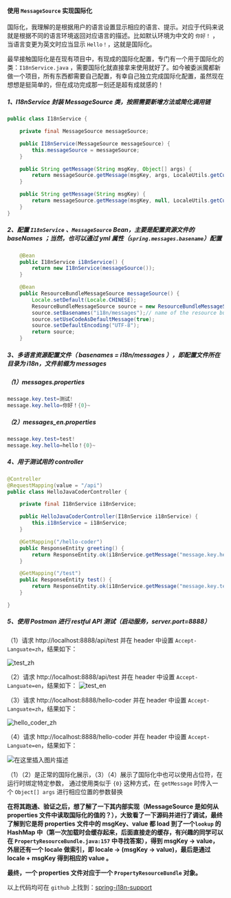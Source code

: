 #### 使用 `MessageSource` 实现国际化

国际化，我理解的是根据用户的语言设置显示相应的语言、提示。对应于代码来说就是根据不同的语言环境返回对应语言的描述。比如默认环境为中文的 `你好！` ，当语言变更为英文时应当显示 `Hello！`，这就是国际化。

最早接触国际化是在现有项目中，有现成的国际化配置，专门有一个用于国际化的类：`I18nService.java` ，需要国际化就直接拿来使用就好了。如今被委派魔都新做一个项目，所有东西都需要自己配置，有幸自己独立完成国际化配置，虽然现在想想是挺简单的，但在成功完成那一刻还是超有成就感的！

##### 1、I18nService 封装 MessageSource 类，按照需要新增方法或简化调用链

```java
public class I18nService {

    private final MessageSource messageSource;

    public I18nService(MessageSource messageSource) {
        this.messageSource = messageSource;
    }

    public String getMessage(String msgKey, Object[] args) {
        return messageSource.getMessage(msgKey, args, LocaleUtils.getCurrentLocale());
    }

    public String getMessage(String msgKey) {
        return messageSource.getMessage(msgKey, null, LocaleUtils.getCurrentLocale());
    }
}
```

##### 2、配置 `I18nService` 、`MessageSource` Bean，主要是配置资源文件的 baseNames ；当然，也可以通过 yml 属性（`spring.messages.basename`）配置

```java
    @Bean
    public I18nService i18nService() {
        return new I18nService(messageSource());
    }

    @Bean
    public ResourceBundleMessageSource messageSource() {
        Locale.setDefault(Locale.CHINESE);
        ResourceBundleMessageSource source = new ResourceBundleMessageSource();
        source.setBasenames("i18n/messages");// name of the resource bundle
        source.setUseCodeAsDefaultMessage(true);
        source.setDefaultEncoding("UTF-8");
        return source;
    }
```

##### 3、多语言资源配置文件（ basenames = i18n/messages ），即配置文件所在目录为 i18n，文件前缀为 messages

##### （1）messages.properties

```java
message.key.test=测试!
message.key.hello=你好！{0}~
```

##### （2）messages_en.properties

```java
message.key.test=test!
message.key.hello=hello！{0}~
```

##### 4、用于测试用的 controller

```java
@Controller
@RequestMapping(value = "/api")
public class HelloJavaCoderController {

    private final I18nService i18nService;

    public HelloJavaCoderController(I18nService i18nService) {
        this.i18nService = i18nService;
    }

    @GetMapping("/hello-coder")
    public ResponseEntity greeting() {
        return ResponseEntity.ok(i18nService.getMessage("message.key.hello", new Object[]{"JavaCoder"}));
    }

    @GetMapping("/test")
    public ResponseEntity test() {
        return ResponseEntity.ok(i18nService.getMessage("message.key.test"));
    }

}
```

##### 5、使用 Postman 进行 restful API 测试（启动服务，server.port=8888）

（1）请求 http://localhost:8888/api/test 并在 header 中设置 `Accept-Languate=zh`，结果如下：

![test_zh](https://img-blog.csdnimg.cn/20181206213228215.png?x-oss-process=image/watermark,type_ZmFuZ3poZW5naGVpdGk,shadow_10,text_aHR0cHM6Ly9ibG9nLmNzZG4ubmV0L2hhaWh1aV95YW5n,size_16,color_FFFFFF,t_70)

（2）请求 http://localhost:8888/api/test 并在 header 中设置 `Accept-Languate=en`，结果如下：
![test_en](https://img-blog.csdnimg.cn/20181206213255243.png?x-oss-process=image/watermark,type_ZmFuZ3poZW5naGVpdGk,shadow_10,text_aHR0cHM6Ly9ibG9nLmNzZG4ubmV0L2hhaWh1aV95YW5n,size_16,color_FFFFFF,t_70)

（3）请求 http://localhost:8888/hello-coder 并在 header 中设置 `Accept-Languate=zh`，结果如下：

![hello_coder_zh](https://img-blog.csdnimg.cn/20181206213532634.png?x-oss-process=image/watermark,type_ZmFuZ3poZW5naGVpdGk,shadow_10,text_aHR0cHM6Ly9ibG9nLmNzZG4ubmV0L2hhaWh1aV95YW5n,size_16,color_FFFFFF,t_70)

（4）请求 http://localhost:8888/hello-coder 并在 header 中设置 `Accept-Languate=en`，结果如下：

![在这里插入图片描述](https://img-blog.csdnimg.cn/20181206213611102.png?x-oss-process=image/watermark,type_ZmFuZ3poZW5naGVpdGk,shadow_10,text_aHR0cHM6Ly9ibG9nLmNzZG4ubmV0L2hhaWh1aV95YW5n,size_16,color_FFFFFF,t_70)

（1）（2）是正常的国际化展示，（3）（4）展示了国际化中也可以使用占位符，在运行时绑定特定参数， 通过使用类似于 `{0}` 这种方式，在 `getMessage` 时传入一个 `Object[] args` 进行相应位置的参数替换

**在将其跑通、验证之后，想了解了一下其内部实现（MessageSource 是如何从 properties 文件中读取国际化的值的？），大致看了一下源码并进行了调试，最终了解到它是将 properties 文件中的 msgKey、value 都 load 到了一个`lookup` 的 HashMap 中（第一次加载时会缓存起来，后面直接走的缓存，有兴趣的同学可以在 `PropertyResourceBundle.java:157` 中寻找答案），得到 msgKey -> value，外层还有一个 locale 做索引，即 locale -> (msgKey -> value)，最后是通过 locale + msgKey 得到相应的 value 。**

**最终，一个 properties 文件对应于一个 `PropertyResourceBundle` 对象。**

以上代码均可在 `github` 上找到：[spring-i18n-support](https://github.com/haihuiyang/spring-i18n-support)
